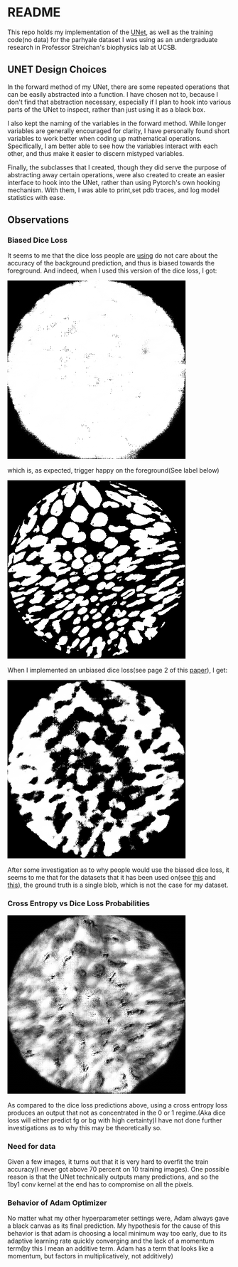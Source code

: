 # README
This repo holds my implementation of the [UNet](https://arxiv.org/pdf/1505.04597.pdf), as well as the training code(no data) for the parhyale dataset I was using as an undergraduate research in Professor Streichan's biophysics lab at UCSB.
## UNET Design Choices
In the forward method of my UNet, there are some repeated operations that can be easily abstracted into a function. I have chosen not to, because I don't find that abstraction necessary, especially if I plan to hook into various parts of the UNet to inspect, rather than just using it as a black box.

I also kept the naming of the variables in the forward method. While longer variables are generally encouraged for clarity, I have personally found short variables to work better when coding up mathematical operations. Specifically, I am better able to see how the variables interact with each other, and thus make it easier to discern mistyped variables.

Finally, the subclasses that I created, though they did serve the purpose of abstracting away certain operations, were also created to create an easier interface to hook into the UNet, rather than using Pytorch's own hooking mechanism. With them, I was able to print,set pdb traces, and log model statistics with ease.

## Observations
### Biased Dice Loss
It seems to me that the dice loss people are [using](http://forums.fast.ai/t/dice-loss-not-decreasing/16789) do not care about the accuracy of the background prediction, and thus is biased towards the foreground. And indeed, when I used this version of the dice loss, I got:

![biased](pics/biased_dice_loss.png)

which is, as expected, trigger happy on the foreground(See label below)

![label](pics/label.png)

When I implemented an unbiased dice loss(see page 2 of this [paper](https://arxiv.org/pdf/1707.03237.pdf)), I get:

![unbiased](pics/unbiased_dice_loss.png)


After some investigation as to why people would use the biased dice loss, it seems to me that for the datasets that it has been used on(see [this](https://github.com/jakeoung/Unet_pytorch) and [this](https://tuatini.me/practical-image-segmentation-with-unet/)), the ground truth is a single blob, which is not the case for my dataset.

### Cross Entropy vs Dice Loss Probabilities

![cross entropy](pics/cross_entropy.png)

As compared to the dice loss predictions above, using a cross entropy loss produces an output that not as concentrated in the 0 or 1 regime.(Aka dice loss will either predict fg or bg with high certainty)I have not done further investigations as to why this may be theoretically so.
### Need for data
Given a few images, it turns out that it is very hard to overfit the train accuracy(I never got above 70 percent on 10 training images). One possible reason is that the UNet technically outputs many predictions, and so the 1by1 conv kernel at the end has to compromise on all the pixels.

### Behavior of Adam Optimizer
No matter what my other hyperparameter settings were, Adam always gave a black canvas as its final prediction. My hypothesis for the cause of this behavior is that adam is choosing a local minimum way too early, due to its adaptive learning rate quickly converging and the lack of a momentum term(by this I mean an additive term. Adam has a term that looks like a momentum, but factors in multiplicatively, not additively)
